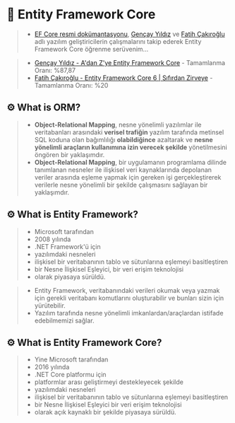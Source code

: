 # 🚧 Entity Framework Core

> - [EF Core resmi dokümantasyonu](https://learn.microsoft.com/en-us/ef/core/), [Gençay Yıldız](https://www.linkedin.com/in/gen%C3%A7ay-y%C4%B1ld%C4%B1z-a1453987/) ve [Fatih Çakıroğlu](https://www.linkedin.com/in/fatih-%C3%A7ak%C4%B1ro%C4%9Flu-a5419a18a) adlı yazılım geliştiricilerin çalışmalarını takip ederek Entity Framework Core öğrenme serüvenim...

> - [Gençay Yıldız - A'dan Z'ye Entity Framework Core](https://www.youtube.com/playlist?list=PLQVXoXFVVtp1o3nq3-IXv42bPaFlzroBE) - Tamamlanma Oranı: %87,87
> - [Fatih Çakıroğlu - Entity Framework Core 6 | Sıfırdan Zirveye](https://www.udemy.com/course/entity-framework-core-sifirdan-zirveye/) - Tamamlanma Oranı: %20

## ⚙️ What is ORM?

> - **Object-Relational Mapping**, nesne yönelimli yazılımlar ile veritabanları arasındaki **verisel trafiğin** yazılım tarafında metinsel SQL koduna olan bağımlılığı **olabildiğince** azaltarak ve **nesne yönelimli araçların kullanımına izin verecek şekilde** yönetilmesini öngören bir yaklaşımdır.
> - **Object-Relational Mapping**, bir uygulamanın programlama dilinde tanımlanan nesneler ile ilişkisel veri kaynaklarında depolanan veriler arasında eşleme yapmak için gereken işi gerçekleştirerek verilerle nesne yönelimli bir şekilde çalışmasını sağlayan bir yaklaşımdır.

## ⚙️ What is Entity Framework?

> - Microsoft tarafından
> - 2008 yılında
> - .NET Framework'ü için
> - yazılımdaki nesneleri
> - ilişkisel bir veritabanının tablo ve sütunlarına eşlemeyi basitleştiren
> - bir Nesne İlişkisel Eşleyici, bir veri erişim teknolojisi
> - olarak piyasaya sürüldü.

> - Entity Framework, veritabanındaki verileri okumak veya yazmak için gerekli veritabanı komutlarını oluşturabilir ve bunları sizin için yürütebilir.
> - Yazılım tarafında nesne yönelimli imkanlardan/araçlardan istifade edebilmemizi sağlar.

## ⚙️ What is Entity Framework Core?

> - Yine Microsoft tarafından
> - 2016 yılında
> - .NET Core platformu için
> - platformlar arası geliştirmeyi destekleyecek şekilde
> - yazılımdaki nesneleri
> - ilişkisel bir veritabanının tablo ve sütunlarına eşlemeyi basitleştiren
> - bir Nesne İlişkisel Eşleyici bir veri erişim teknolojisi
> - olarak açık kaynaklı bir şekilde piyasaya sürüldü.
